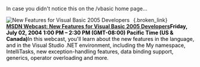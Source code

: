 In case you didn't notice this on the /vbasic home page...

 

[ <img style="MARGIN-RIGHT: 10px" alt="New Features for Visual Basic 2005 Developers" src="http://msdn.microsoft.com/vbasic/art/community/robertgreen.PNG" align="left" border="0" />](http://msevents.microsoft.com/cui/eventdetail.aspx?eventid=1032254455&culture=en-us){.broken_link}<span style="DISPLAY: inline-block"><a style="FONT-WEIGHT: bold" href="http://msevents.microsoft.com/cui/eventdetail.aspx?eventid=1032254455&culture=en-us">MSDN Webcast: New Features for Visual Basic 2005 Developers</a><span style="COLOR: #000000"><b>Friday, July 02, 2004 1:00 PM &#8211; 2:30 PM (GMT-08:00) Pacific Time (US & Canada)</b>In this webcast, you'll learn about the new features in the language, and in the Visual Studio .NET environment, including the My namespace, IntelliTasks, new exception-handling features, data binding support, generics, operator overloading and more. </span></span>

 